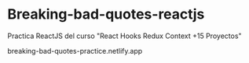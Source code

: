 # Breaking-bad-quotes-reactjs

Practica ReactJS del curso "React Hooks Redux Context +15 Proyectos"

breaking-bad-quotes-practice.netlify.app
